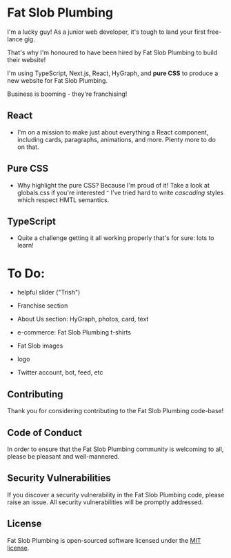 # Fat Slob Plumbing

I'm a lucky guy! As a junior web developer, it's tough to land your first free-lance gig.

That's why I'm honoured to have been hired by Fat Slob Plumbing to build their website!

I'm using TypeScript, Next.js, React, HyGraph, and **pure CSS** to produce a new website for Fat Slob Plumbing.

Business is booming - they're franchising!

## React

- I'm on a mission to make just about everything a React component, including cards, paragraphs, animations, and more. Plenty more to do on that.

## Pure CSS

- Why highlight the pure CSS? Because I'm proud of it! Take a look at globals.css if you're interested ⁻ I've tried hard to write _cascading_ styles which respect HMTL semantics.

## TypeScript

- Quite a challenge getting it all working properly that's for sure: lots to learn!

# To Do:

- helpful slider ("Trish")

- Franchise section

- About Us section: HyGraph, photos, card, text

- e-commerce: Fat Slob Plumbing t-shirts

- Fat Slob images

- logo

- Twitter account, bot, feed, etc

## Contributing

Thank you for considering contributing to the Fat Slob Plumbing code-base!

## Code of Conduct

In order to ensure that the Fat Slob Plumbing community is welcoming to all, please be pleasant and well-mannered.

## Security Vulnerabilities

If you discover a security vulnerability in the Fat Slob Plumbing code, please raise an issue. All security vulnerabilities will be promptly addressed.

## License

Fat Slob Plumbing is open-sourced software licensed under the [MIT license](https://opensource.org/licenses/MIT).
